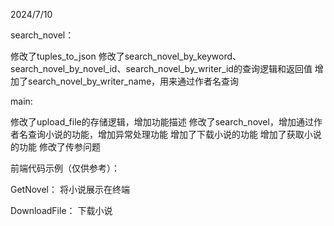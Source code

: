 2024/7/10

search_novel：

修改了tuples_to_json
修改了search_novel_by_keyword、search_novel_by_novel_id、search_novel_by_writer_id的查询逻辑和返回值
增加了search_novel_by_writer_name，用来通过作者名查询


main:

修改了upload_file的存储逻辑，增加功能描述
修改了search_novel，增加通过作者名查询小说的功能，增加异常处理功能
增加了下载小说的功能
增加了获取小说的功能
修改了传参问题

前端代码示例（仅供参考）：

GetNovel：
将小说展示在终端

DownloadFile：
下载小说
